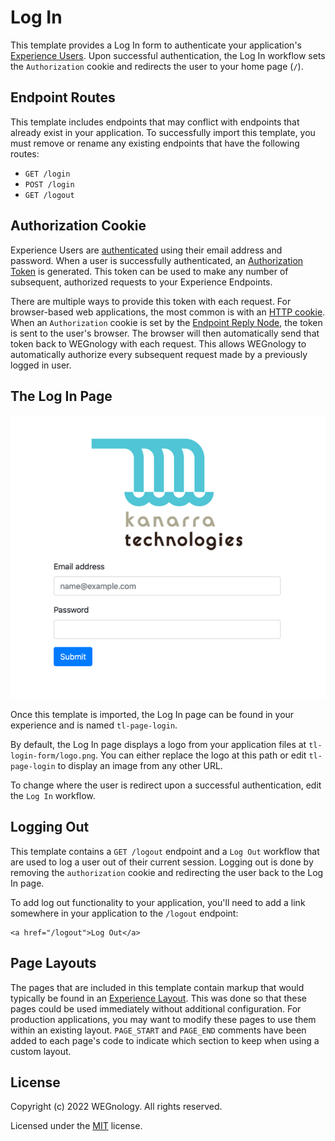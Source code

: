 # Log In
This template provides a Log In form to authenticate your application's [Experience Users](https://docs.app.wnology.io/experiences/users/). Upon successful authentication, the Log In workflow sets the `Authorization` cookie and redirects the user to your home page (`/`).

## Endpoint Routes
This template includes endpoints that may conflict with endpoints that already exist in your application. To successfully import this template, you must remove or rename any existing endpoints that have the following routes:

* `GET /login`
* `POST /login`
* `GET /logout`

## Authorization Cookie
Experience Users are [authenticated](https://docs.app.wnology.io/workflows/experience/authenticate/) using their email address and password. When a user is successfully authenticated, an [Authorization Token](https://docs.app.wnology.io/experiences/endpoints/#passing-authorization-tokens) is generated. This token can be used to make any number of subsequent, authorized requests to your Experience Endpoints.

There are multiple ways to provide this token with each request. For browser-based web applications, the most common is with an [HTTP cookie](https://en.wikipedia.org/wiki/HTTP_cookie). When an `Authorization` cookie is set by the [Endpoint Reply Node](https://docs.app.wnology.io/workflows/outputs/endpoint-reply/), the token is sent to the user's browser. The browser will then automatically send that token back to WEGnology with each request. This allows WEGnology to automatically authorize every subsequent request made by a previously logged in user.

## The Log In Page
![Log In Page](./login-form.png)

Once this template is imported, the Log In page can be found in your experience and is named `tl-page-login`.

By default, the Log In page displays a logo from your application files at `tl-login-form/logo.png`. You can either replace the logo at this path or edit `tl-page-login` to display an image from any other URL.

To change where the user is redirect upon a successful authentication, edit the `Log In` workflow.

## Logging Out
This template contains a `GET /logout` endpoint and a `Log Out` workflow that are used to log a user out of their current session. Logging out is done by removing the `authorization` cookie and redirecting the user back to the Log In page.

To add log out functionality to your application, you'll need to add a link somewhere in your application to the `/logout` endpoint:

```
<a href="/logout">Log Out</a>
```

## Page Layouts
The pages that are included in this template contain markup that would typically be found in an [Experience Layout](https://docs.app.wnology.io/experiences/views/#layouts). This was done so that these pages could be used immediately without additional configuration. For production applications, you may want to modify these pages to use them within an existing layout. `PAGE_START` and `PAGE_END` comments have been added to each page's code to indicate which section to keep when using a custom layout.

## License

Copyright (c) 2022 WEGnology. All rights reserved.

Licensed under the [MIT](https://github.com/WEGnology/wegnology-templates/blob/master/LICENSE.txt) license.